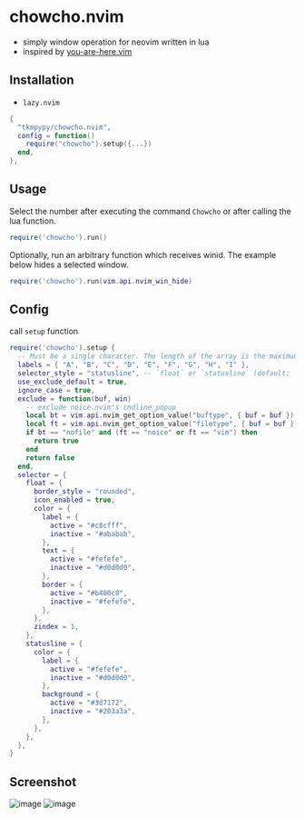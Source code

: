 # chowcho.nvim

- simply window operation for neovim written in lua
- inspired by [you-are-here.vim](https://github.com/bignimbus/you-are-here.vim)

## Installation

- `lazy.nvim`

```lua
{
  "tkmpypy/chowcho.nvim",
  config = function()
    require("chowcho").setup({...})
  end,
},
```

## Usage

Select the number after executing the command `Chowcho` or after calling the lua function.

```lua
require('chowcho').run()
```

Optionally, run an arbitrary function which receives winid.
The example below hides a selected window.

```lua
require('chowcho').run(vim.api.nvim_win_hide)
```

## Config

call `setup` function

```lua
require('chowcho').setup {
  -- Must be a single character. The length of the array is the maximum number of windows that can be moved.
  labels = { "A", "B", "C", "D", "E", "F", "G", "H", "I" },
  selector_style = "statusline", -- `float` or `statusline` (default: `float`)
  use_exclude_default = true,
  ignore_case = true,
  exclude = function(buf, win)
    -- exclude noice.nvim's cmdline_popup
    local bt = vim.api.nvim_get_option_value("buftype", { buf = buf })
    local ft = vim.api.nvim_get_option_value("filetype", { buf = buf })
    if bt == "nofile" and (ft == "noice" or ft == "vim") then
      return true
    end
    return false
  end,
  selector = {
    float = {
      border_style = "rounded",
      icon_enabled = true,
      color = {
        label = {
          active = "#c8cfff",
          inactive = "#ababab",
        },
        text = {
          active = "#fefefe",
          inactive = "#d0d0d0",
        },
        border = {
          active = "#b400c8",
          inactive = "#fefefe",
        },
      },
      zindex = 1,
    },
    statusline = {
      color = {
        label = {
          active = "#fefefe",
          inactive = "#d0d0d0",
        },
        background = {
          active = "#3d7172",
          inactive = "#203a3a",
        },
      },
    },
  },
}
```

## Screenshot

![image](https://user-images.githubusercontent.com/17525828/101620670-2c517100-3a58-11eb-91c8-575fdde092f1.png)
![image](https://user-images.githubusercontent.com/17525828/101620683-31162500-3a58-11eb-91a2-e7fc36e708a7.png)
